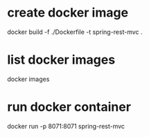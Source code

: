 # create docker image
docker build -f ./Dockerfile -t spring-rest-mvc .

# list docker images
docker images

# run docker container
docker run -p 8071:8071 spring-rest-mvc
